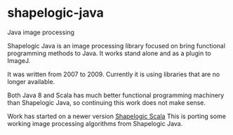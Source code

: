 # shapelogic-java

Java image processing

Shapelogic Java is an image processing library focused on bring functional programming methods to Java.
It works stand alone and as a plugin to ImageJ.

It was written from 2007 to 2009.
Currently it is using libraries that are no longer available.

Both Java 8 and Scala has much better functional programming machinery than Shapelogic Java, 
so continuing this work does not make sense.

Work has started on a newer version [Shapelogic Scala](https://github.com/sami-badawi/shapelogic)
This is porting some working image processing algorithms from Shapelogic Java.
